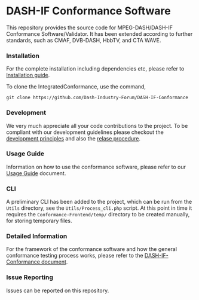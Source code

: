 # DASH-IF Conformance Software

This repository provides the source code for MPEG-DASH/DASH-IF Conformance Software/Validator. It has been extended according to further standards, such as CMAF, DVB-DASH, HbbTV, and CTA WAVE.

### Installation

For the complete installation including dependencies etc, please refer to [Installation guide]( https://github.com/Dash-Industry-Forum/DASH-IF-Conformance/wiki/Installation--guide).

To clone the IntegratedConformance, use the command,

`git clone https://github.com/Dash-Industry-Forum/DASH-IF-Conformance`

### Development

We very much appreciate all your code contributions to the project. To be compliant with our development guidelines please checkout the [development principles](https://github.com/Dash-Industry-Forum/DASH-IF-Conformance/wiki/Development-principles) and also the [relase procedure](https://github.com/Dash-Industry-Forum/DASH-IF-Conformance/wiki/Release-Procedure).

### Usage Guide

Information on how to use the conformance software, please refer to our [Usage Guide](https://github.com/Dash-Industry-Forum/DASH-IF-Conformance/wiki/Usage-guide) document.

### CLI

A preliminary CLI has been added to the project, which can be run from the `Utils` directory, see the `Utils/Process_cli.php` script. At this point in time it requires the `Conformance-Frontend/temp/` directory to be created manually, for storing temporary files.

### Detailed Information

For the framework of the conformance software and how the general conformance testing process works, please refer to the [DASH-IF-Conformance document](https://github.com/Dash-Industry-Forum/DASH-IF-Conformance/blob/master/Doc/Conformance%20Software.pdf).

### Issue Reporting

Issues can be reported on this repository. 
